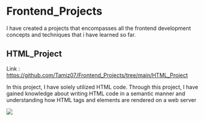 # Frontend_Projects

I have created a projects that encompasses all the frontend development concepts and techniques that i have learned so far.

## HTML_Project
Link : https://github.com/Tamiz07/Frontend_Projects/tree/main/HTML_Project
<p>In this project, I have solely utilized HTML code. Through this project, I have gained knowledge about writing HTML code in a semantic manner and understanding how HTML tags and elements are rendered on a web server</p>

<img src="https://github.com/Tamiz07/Frontend_Projects/assets/118349184/02cd4873-9ab1-4ec9-84b3-1c540fddd0e5">

